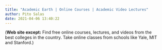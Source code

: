 ```yaml
---
title: "Academic Earth | Online Courses | Academic Video Lectures"
author: Pito Salas
date: 2021-04-06 13:40:22
---
```



(**Web site except:** Find free online courses, lectures, and videos from the best colleges in the country. Take online classes from schools like Yale, MIT and Stanford.) 
